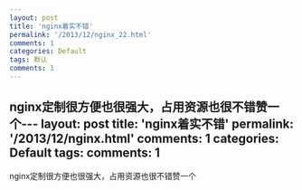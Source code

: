 ```yaml
---
layout: post
title: 'nginx着实不错'
permalink: '/2013/12/nginx_22.html'
comments: 1
categories: Default
tags: 默认
comments: 1
---
```

nginx定制很方便也很强大，占用资源也很不错赞一个---
layout: post
title: 'nginx着实不错'
permalink: '/2013/12/nginx.html'
comments: 1
categories: Default
tags: 
comments: 1
---
nginx定制很方便也很强大，占用资源也很不错赞一个